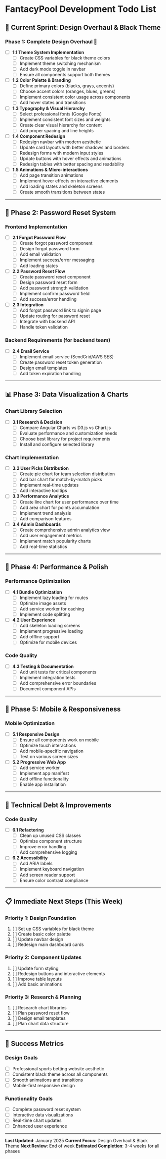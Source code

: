 # FantacyPool Development Todo List

## 🎯 **Current Sprint: Design Overhaul & Black Theme**

### **Phase 1: Complete Design Overhaul** 🎨
- [ ] **1.1 Theme System Implementation**
  - [ ] Create CSS variables for black theme colors
  - [ ] Implement theme switching mechanism
  - [ ] Add dark mode toggle in navbar
  - [ ] Ensure all components support both themes

- [ ] **1.2 Color Palette & Branding**
  - [ ] Define primary colors (blacks, grays, accents)
  - [ ] Choose accent colors (oranges, blues, greens)
  - [ ] Implement consistent color usage across components
  - [ ] Add hover states and transitions

- [ ] **1.3 Typography & Visual Hierarchy**
  - [ ] Select professional fonts (Google Fonts)
  - [ ] Implement consistent font sizes and weights
  - [ ] Create clear visual hierarchy for content
  - [ ] Add proper spacing and line heights

- [ ] **1.4 Component Redesign**
  - [ ] Redesign navbar with modern aesthetic
  - [ ] Update card layouts with better shadows and borders
  - [ ] Redesign forms with modern input styles
  - [ ] Update buttons with hover effects and animations
  - [ ] Redesign tables with better spacing and readability

- [ ] **1.5 Animations & Micro-interactions**
  - [ ] Add page transition animations
  - [ ] Implement hover effects on interactive elements
  - [ ] Add loading states and skeleton screens
  - [ ] Create smooth transitions between states

---

## 🔐 **Phase 2: Password Reset System**

### **Frontend Implementation**
- [ ] **2.1 Forgot Password Flow**
  - [ ] Create forgot password component
  - [ ] Design forgot password form
  - [ ] Add email validation
  - [ ] Implement success/error messaging
  - [ ] Add loading states

- [ ] **2.2 Password Reset Flow**
  - [ ] Create password reset component
  - [ ] Design password reset form
  - [ ] Add password strength validation
  - [ ] Implement confirm password field
  - [ ] Add success/error handling

- [ ] **2.3 Integration**
  - [ ] Add forgot password link to signin page
  - [ ] Update routing for password reset
  - [ ] Integrate with backend API
  - [ ] Handle token validation

### **Backend Requirements** (for backend team)
- [ ] **2.4 Email Service**
  - [ ] Implement email service (SendGrid/AWS SES)
  - [ ] Create password reset token generation
  - [ ] Design email templates
  - [ ] Add token expiration handling

---

## 📊 **Phase 3: Data Visualization & Charts**

### **Chart Library Selection**
- [ ] **3.1 Research & Decision**
  - [ ] Compare Angular Charts vs D3.js vs Chart.js
  - [ ] Evaluate performance and customization needs
  - [ ] Choose best library for project requirements
  - [ ] Install and configure selected library

### **Chart Implementation**
- [ ] **3.2 User Picks Distribution**
  - [ ] Create pie chart for team selection distribution
  - [ ] Add bar chart for match-by-match picks
  - [ ] Implement real-time updates
  - [ ] Add interactive tooltips

- [ ] **3.3 Performance Analytics**
  - [ ] Create line chart for user performance over time
  - [ ] Add area chart for points accumulation
  - [ ] Implement trend analysis
  - [ ] Add comparison features

- [ ] **3.4 Admin Dashboards**
  - [ ] Create comprehensive admin analytics view
  - [ ] Add user engagement metrics
  - [ ] Implement match popularity charts
  - [ ] Add real-time statistics

---

## 🚀 **Phase 4: Performance & Polish**

### **Performance Optimization**
- [ ] **4.1 Bundle Optimization**
  - [ ] Implement lazy loading for routes
  - [ ] Optimize image assets
  - [ ] Add service worker for caching
  - [ ] Implement code splitting

- [ ] **4.2 User Experience**
  - [ ] Add skeleton loading screens
  - [ ] Implement progressive loading
  - [ ] Add offline support
  - [ ] Optimize for mobile devices

### **Code Quality**
- [ ] **4.3 Testing & Documentation**
  - [ ] Add unit tests for critical components
  - [ ] Implement integration tests
  - [ ] Add comprehensive error boundaries
  - [ ] Document component APIs

---

## 📱 **Phase 5: Mobile & Responsiveness**

### **Mobile Optimization**
- [ ] **5.1 Responsive Design**
  - [ ] Ensure all components work on mobile
  - [ ] Optimize touch interactions
  - [ ] Add mobile-specific navigation
  - [ ] Test on various screen sizes

- [ ] **5.2 Progressive Web App**
  - [ ] Add service worker
  - [ ] Implement app manifest
  - [ ] Add offline functionality
  - [ ] Enable app installation

---

## 🔧 **Technical Debt & Improvements**

### **Code Quality**
- [ ] **6.1 Refactoring**
  - [ ] Clean up unused CSS classes
  - [ ] Optimize component structure
  - [ ] Improve error handling
  - [ ] Add comprehensive logging

- [ ] **6.2 Accessibility**
  - [ ] Add ARIA labels
  - [ ] Implement keyboard navigation
  - [ ] Add screen reader support
  - [ ] Ensure color contrast compliance

---

## 📋 **Immediate Next Steps (This Week)**

### **Priority 1: Design Foundation**
1. [ ] Set up CSS variables for black theme
2. [ ] Create basic color palette
3. [ ] Update navbar design
4. [ ] Redesign main dashboard cards

### **Priority 2: Component Updates**
1. [ ] Update form styling
2. [ ] Redesign buttons and interactive elements
3. [ ] Improve table layouts
4. [ ] Add basic animations

### **Priority 3: Research & Planning**
1. [ ] Research chart libraries
2. [ ] Plan password reset flow
3. [ ] Design email templates
4. [ ] Plan chart data structure

---

## 🎯 **Success Metrics**

### **Design Goals**
- [ ] Professional sports betting website aesthetic
- [ ] Consistent black theme across all components
- [ ] Smooth animations and transitions
- [ ] Mobile-first responsive design

### **Functionality Goals**
- [ ] Complete password reset system
- [ ] Interactive data visualizations
- [ ] Real-time chart updates
- [ ] Enhanced user experience

---

**Last Updated**: January 2025
**Current Focus**: Design Overhaul & Black Theme
**Next Review**: End of week
**Estimated Completion**: 3-4 weeks for all phases 